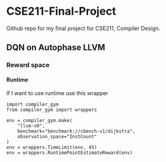 # CSE211-Final-Project

Github repo for my final project for CSE211, Compiler Design. 


## DQN on Autophase LLVM

### Reward space

#### Runtime

If I want to use runtime use this wrapper
```{Python}
import compiler_gym
from compiler_gym import wrappers

env = compiler_gym.make(
    "llvm-v0",
    benchmark="benchmark://cbench-v1/dijkstra",
    observation_space="InstCount"
)
env = wrappers.TimeLimit(env, 45)
env = wrappers.RuntimePointEstimateReward(env)
```